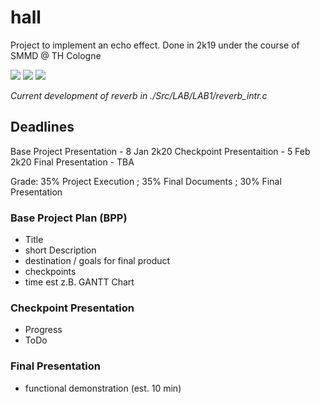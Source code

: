 # hall
Project to implement an echo effect. Done in 2k19 under the course of SMMD @ TH Cologne

![](https://img.shields.io/github/contributors/finncyr/hall?color=blue)
![](https://img.shields.io/github/license/finncyr/hall)
![](https://img.shields.io/github/last-commit/finncyr/hall)

*Current development of reverb in ./Src/LAB/LAB1/reverb_intr.c*

## Deadlines

Base Project Presentation - 8 Jan 2k20
Checkpoint Presentaition  - 5 Feb 2k20
Final Presentation        - TBA

Grade: 35% Project Execution ; 35% Final Documents ; 30% Final Presentation

### Base Project Plan (BPP)

- Title
- short Description
- destination / goals for final product
- checkpoints
- time est z.B. GANTT Chart

### Checkpoint Presentation

- Progress
- ToDo

### Final Presentation

- functional demonstration (est. 10 min)
